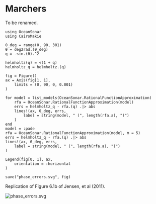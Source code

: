 # Marchers

To be renamed.

```@example
using OceanSonar
using CairoMakie

θ_deg = range(0, 90, 301)
θ = deg2rad.(θ_deg)
q = -sin.(θ).^2

helmholtz(q) = √(1 + q)
helmholtz_q = helmholtz.(q)

fig = Figure()
ax = Axis(fig[1, 1],
    limits = (0, 90, 0, 0.001)
)

for model = list_models(OceanSonar.RationalFunctionApproximation)
    rfa = OceanSonar.RationalFunctionApproximation(model)
    errs = helmholtz_q - rfa.(q) .|> abs
    lines!(ax, θ_deg, errs,
        label = string(model, " (", length(rfa.a), ")")
    )
end
model = :pade
rfa = OceanSonar.RationalFunctionApproximation(model, m = 5)
errs = helmholtz_q - rfa.(q) .|> abs
lines!(ax, θ_deg, errs,
    label = string(model, " (", length(rfa.a), ")")
)

Legend(fig[0, 1], ax,
    orientation = :horizontal
)

save("phase_errors.svg", fig)
```

Replication of Figure 6.1b of Jensen, et al (2011).

![phase_errors.svg](phase_errors.svg)
